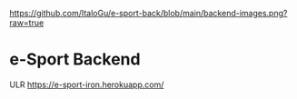 https://github.com/ItaloGu/e-sport-back/blob/main/backend-images.png?raw=true

# e-Sport Backend

ULR https://e-sport-iron.herokuapp.com/

